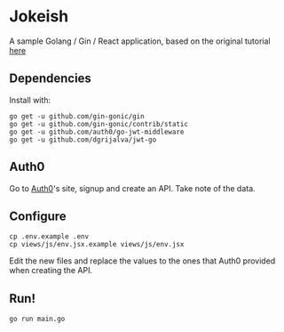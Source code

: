 # Jokeish

A sample Golang / Gin / React application, based on the original tutorial [here](https://hakaselogs.me/2018-04-20/building-a-web-app-with-go-gin-and-react)

## Dependencies

Install with:

```
go get -u github.com/gin-gonic/gin
go get -u github.com/gin-gonic/contrib/static
go get -u github.com/auth0/go-jwt-middleware
go get -u github.com/dgrijalva/jwt-go
```

## Auth0

Go to [Auth0](https://auth0.com/signup)'s site, signup and create an API. Take note of the data.

## Configure

```
cp .env.example .env
cp views/js/env.jsx.example views/js/env.jsx
```

Edit the new files and replace the values to the ones that Auth0 provided when creating the API.

## Run!

```
go run main.go
```